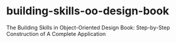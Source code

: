 # building-skills-oo-design-book
The Building Skills in Object-Oriented Design Book: Step-by-Step Construction of A Complete Application
